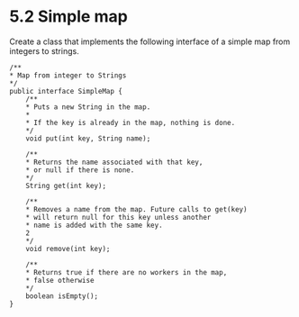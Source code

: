 # 5.2  Simple map
Create a class that implements the following interface of a simple 
map from integers to strings.
```
/**
* Map from integer to Strings
*/
public interface SimpleMap {
    /**
    * Puts a new String in the map.
    *
    * If the key is already in the map, nothing is done.
    */
    void put(int key, String name);
    
    /**
    * Returns the name associated with that key,
    * or null if there is none.
    */
    String get(int key);
    
    /**
    * Removes a name from the map. Future calls to get(key)
    * will return null for this key unless another
    * name is added with the same key.
    2
    */
    void remove(int key);
    
    /**
    * Returns true if there are no workers in the map,
    * false otherwise
    */
    boolean isEmpty();
}
```